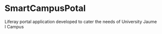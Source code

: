SmartCampusPotal
================

Liferay portal application developed to cater the needs of University Jaume I Campus

